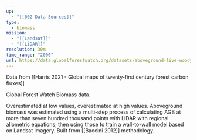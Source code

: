 ```yaml
---
up:
  - "[[002 Data Sources]]"
type:
  - biomass
mission:
  - "[[Landsat]]"
  - "[[LiDAR]]"
resolution: 30m
time_range: "2000"
url: https://data.globalforestwatch.org/datasets/aboveground-live-woody-biomass-density/explore?location=-11.401386%2C-84.902199%2C2.61
---
```

Data from [[Harris 2021 - Global maps of twenty-first century forest carbon fluxes]]

Global Forest Watch Biomass data.

Overestimated at low values, overestimated at high values. Aboveground biomass was estimated using a multi-step process of calculating AGB at more than seven hundred thousand points with LiDAR with regional allometric equations, then using those to train a wall-to-wall model based on Landsat imagery.  Built from [[Baccini 2012]] methodology.